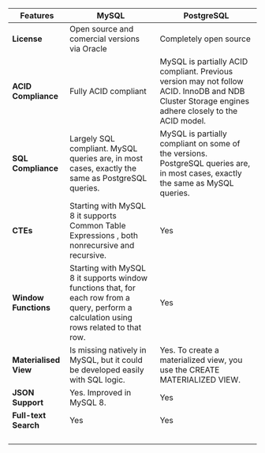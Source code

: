 | Features | MySQL | PostgreSQL |
|---|---|---|
| **License** | Open source and comercial versions via Oracle | Completely open source |
| **ACID Compliance**  | Fully ACID compliant  | MySQL is partially ACID compliant. Previous version may not follow ACID. InnoDB and NDB Cluster Storage engines adhere closely to the ACID model. |
| **SQL Compliance**  | Largely SQL compliant. MySQL queries are, in most cases, exactly the same as PostgreSQL queries.  | MySQL is partially compliant on some of the versions. PostgreSQL queries are, in most cases, exactly the same as MySQL queries. |
| **CTEs**  | Starting with MySQL 8 it supports Common Table Expressions , both nonrecursive and recursive.  | Yes |
| **Window Functions**  | Starting with MySQL 8 it supports window functions that, for each row from a query, perform a calculation using rows related to that row.  | Yes |
| **Materialised View**  |  Is missing natively in MySQL, but it could be developed easily with SQL logic. | Yes. To create a materialized view, you use the CREATE MATERIALIZED VIEW. |
| **JSON Support** | Yes. Improved in MySQL 8. | Yes |
| **Full-text Search** | Yes | Yes |
|   |   |   |
|   |   |   |
|   |   |   |
|   |   |   |
